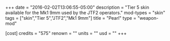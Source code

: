 +++
date = "2016-02-02T13:06:55-05:00"
description = "Tier 5 skin available for the Mk1 9mm used by the JTF2 operators."
mod-types = "skin"
tags = ["skin","Tier 5","JTF2","Mk1 9mm"]
title = "Pearl"
type = "weapon-mod"

[cost]
  credits = "575"
  renown = ""
  units = ""
  usd = ""
+++
